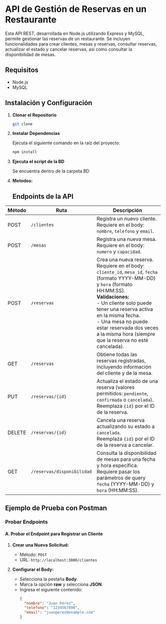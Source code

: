 # API de Gestión de Reservas en un Restaurante

Esta API REST, desarrollada en Node.js utilizando Express y MySQL, permite gestionar las reservas de un restaurante. Se incluyen funcionalidades para crear clientes, mesas y reservas, consultar reservas, actualizar el estado y cancelar reservas, así como consultar la disponibilidad de mesas.

## Requisitos

- Node.js 
- MySQL

## Instalación y Configuración

1. **Clonar el Repositorio**
    ```bash
    git clone

2. **Instalar Dependencias**

   Ejecuta el siguiente comando en la raíz del proyecto:
   ```bash
   npm install

3. **Ejecuta el script de la BD**

    Se encuentra dentro de la carpeta BD

4. **Metodos:**

    ## Endpoints de la API

| Método | Ruta                               | Descripción                                                                                                                                           |
|--------|------------------------------------|-------------------------------------------------------------------------------------------------------------------------------------------------------|
| POST   | `/clientes`                        | Registra un nuevo cliente. Requiere en el body: `nombre`, `telefono` y `email`.                                                                      |
| POST   | `/mesas`                           | Registra una nueva mesa. Requiere en el body: `numero` y `capacidad`.                                                                                  |
| POST   | `/reservas`                        | Crea una nueva reserva. Requiere en el body: `cliente_id`, `mesa_id`, `fecha` (formato YYYY-MM-DD) y `hora` (formato HH:MM:SS).<br>**Validaciones:**<br>- Un cliente solo puede tener una reserva activa en la misma fecha.<br>- Una mesa no puede estar reservada dos veces a la misma hora (siempre que la reserva no esté cancelada). |
| GET    | `/reservas`                        | Obtiene todas las reservas registradas, incluyendo información del cliente y de la mesa.                                                              |
| PUT    | `/reservas/{id}`                   | Actualiza el estado de una reserva (valores permitidos: `pendiente`, `confirmada` o `cancelada`).<br>Reemplaza `{id}` por el ID de la reserva.      |
| DELETE | `/reservas/{id}`                   | Cancela una reserva actualizando su estado a `cancelada`.<br>Reemplaza `{id}` por el ID de la reserva a cancelar.                                       |
| GET    | `/reservas/disponibilidad`         | Consulta la disponibilidad de mesas para una fecha y hora específica.<br>Requiere pasar los parámetros de query `fecha` (YYYY-MM-DD) y `hora` (HH:MM:SS). |



## Ejemplo de Prueba con Postman


### Probar Endpoints

#### A. Probar el Endpoint para Registrar un Cliente

1. **Crear una Nueva Solicitud:**
   - Método: `POST`
   - URL: `http://localhost:3000/clientes`

2. **Configurar el Body:**
   - Selecciona la pestaña **Body**.
   - Marca la opción **raw** y selecciona **JSON**.
   - Ingresa el siguiente contenido:
     ```json
     {
       "nombre": "Juan Pérez",
       "telefono": "1234567890",
       "email": "juanperez@example.com"
     }
     ```